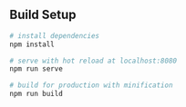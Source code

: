 ## Build Setup

```bash
# install dependencies
npm install

# serve with hot reload at localhost:8080
npm run serve

# build for production with minification
npm run build
```
